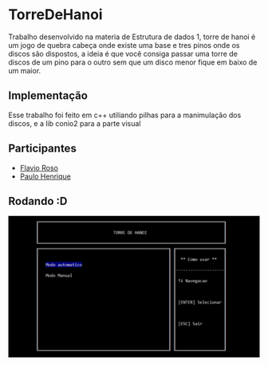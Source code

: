 # TorreDeHanoi

Trabalho desenvolvido na materia de Estrutura de dados 1, torre de hanoi é um jogo de quebra cabeça onde existe uma base e tres pinos onde os discos são dispostos, a ideia é que você consiga passar uma torre de discos de um pino para o outro sem que um disco menor fique em baixo de um maior.

## Implementação

Esse trabalho foi feito em c++ utiliando pilhas para a manimulação dos discos, e a lib conio2 para a parte visual

## Participantes

 - [Flavio Roso](https://github.com/FlavioRoso)
 - [Paulo Henrique](https://github.com/barretowski)


## Rodando :D

![Apresentação do programa em execução](resorce/programa.gif)